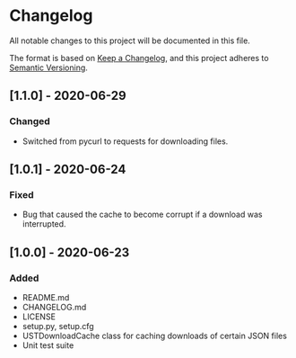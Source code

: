 # Changelog
All notable changes to this project will be documented in this file.

The format is based on [Keep a Changelog](https://keepachangelog.com/en/1.0.0/),
and this project adheres to [Semantic Versioning](https://semver.org/spec/v2.0.0.html).

## [1.1.0] - 2020-06-29
### Changed
- Switched from pycurl to requests for downloading files.

## [1.0.1] - 2020-06-24
### Fixed
- Bug that caused the cache to become corrupt if a download was interrupted.

## [1.0.0] - 2020-06-23
### Added
- README.md
- CHANGELOG.md
- LICENSE
- setup.py, setup.cfg
- USTDownloadCache class for caching downloads of certain JSON files
- Unit test suite
